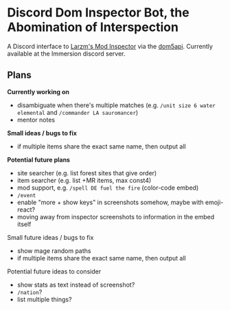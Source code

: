 # Discord Dom Inspector Bot, the Abomination of Interspection

A Discord interface to [Larzm's Mod Inspector](https://larzm42.github.io/dom5inspector/) via the [dom5api](https://github.com/gtim/dom5api). Currently available at the Immersion discord server.

## Plans

**Currently working on**
* disambiguate when there's multiple matches (e.g. `/unit size 6 water elemental` and `/commander LA sauromancer`)
* mentor notes

**Small ideas / bugs to fix**
* if multiple items share the exact same name, then output all

**Potential future plans**
* site searcher (e.g. list forest sites that give order)
* item searcher (e.g. list +MR items, max const4)
* mod support, e.g. `/spell DE fuel the fire` (color-code embed)
* `/event`
* enable "more + show keys" in screenshots somehow, maybe with emoji-react?
* moving away from inspector screenshots to information in the embed itself

Small future ideas / bugs to fix

* show mage random paths
* if multiple items share the exact same name, then output all

Potential future ideas to consider 

* show stats as text instead of screenshot?
* `/nation`?
* list multiple things?
